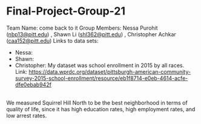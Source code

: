 # Final-Project-Group-21
Team Name: come back to it
Group Members: Nessa Purohit (nbp13@pitt.edu) , Shawn Li (shl362@pitt.edu) , Christopher Achkar (caa152@pitt.edu)
Links to data sets: 
- Nessa:
- Shawn:
- Christopher: My dataset was school enrollment in 2015 by all races. Link: https://data.wprdc.org/dataset/pittsburgh-american-community-survey-2015-school-enrollment/resource/eb1f8714-e0eb-4614-acfe-dfe0ebab942f
<br>
We measured Squirrel Hill North to be the best neighborhood in terms of quality of life, since it has high education rates, high employment rates, and low arrest rates. 
